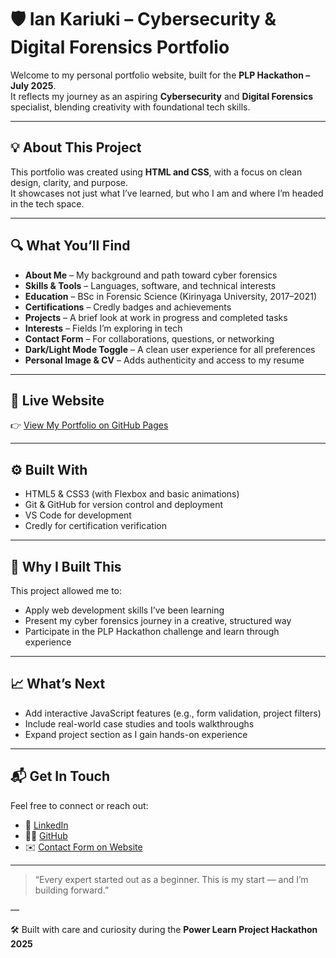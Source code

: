 # 🛡️ Ian Kariuki – Cybersecurity & Digital Forensics Portfolio

Welcome to my personal portfolio website, built for the **PLP Hackathon – July 2025**.  
It reflects my journey as an aspiring **Cybersecurity** and **Digital Forensics** specialist, blending creativity with foundational tech skills.

---

## 💡 About This Project

This portfolio was created using **HTML and CSS**, with a focus on clean design, clarity, and purpose.  
It showcases not just what I’ve learned, but who I am and where I’m headed in the tech space.

---

## 🔍 What You’ll Find

- **About Me** – My background and path toward cyber forensics  
- **Skills & Tools** – Languages, software, and technical interests  
- **Education** – BSc in Forensic Science (Kirinyaga University, 2017–2021)  
- **Certifications** – Credly badges and achievements  
- **Projects** – A brief look at work in progress and completed tasks  
- **Interests** – Fields I’m exploring in tech  
- **Contact Form** – For collaborations, questions, or networking  
- **Dark/Light Mode Toggle** – A clean user experience for all preferences  
- **Personal Image & CV** – Adds authenticity and access to my resume

---

## 🔗 Live Website

👉 [View My Portfolio on GitHub Pages](https://iainkariuki.github.io/plp-portfolio-ian-kariuki)

---

## ⚙️ Built With

- HTML5 & CSS3 (with Flexbox and basic animations)  
- Git & GitHub for version control and deployment  
- VS Code for development  
- Credly for certification verification

---

## 🎯 Why I Built This

This project allowed me to:

- Apply web development skills I’ve been learning
- Present my cyber forensics journey in a creative, structured way
- Participate in the PLP Hackathon challenge and learn through experience

---

## 📈 What’s Next

- Add interactive JavaScript features (e.g., form validation, project filters)  
- Include real-world case studies and tools walkthroughs  
- Expand project section as I gain hands-on experience

---

## 📬 Get In Touch

Feel free to connect or reach out:

- 🔗 [LinkedIn](https://www.linkedin.com/in/ian-kariuki-587b33362)  
- 🧑‍💻 [GitHub](https://github.com/iainkariuki)  
- ✉️ [Contact Form on Website](https://iainkariuki.github.io/plp-portfolio-ian-kariuki/#contact)

---

> “Every expert started out as a beginner. This is my start — and I’m building forward.”

—

🛠️ Built with care and curiosity during the **Power Learn Project Hackathon 2025**
